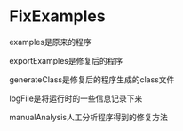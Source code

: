# FixExamples

examples是原来的程序

exportExamples是修复后的程序

generateClass是修复后的程序生成的class文件

logFile是将运行时的一些信息记录下来

manualAnalysis人工分析程序得到的修复方法